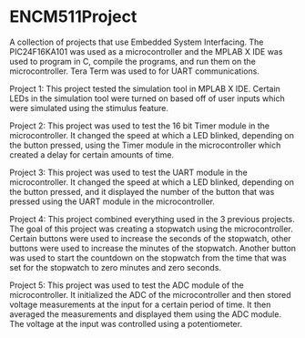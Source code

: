 # ENCM511Project

A collection of projects that use Embedded System Interfacing. The PIC24F16KA101 was used as a microcontroller and the MPLAB X IDE was used to program in C, compile the programs, and run them on the microcontroller. Tera Term was used to for UART communications.

Project 1: This project tested the simulation tool in MPLAB X IDE. Certain LEDs in the simulation tool were turned on based off of user inputs which were simulated using the stimulus feature.

Project 2: This project was used to test the 16 bit Timer module in the microcontroller. It changed the speed at which a LED blinked, depending on the button pressed, using the Timer module in the microcontroller which created a delay for certain amounts of time.

Project 3: This project was used to test the UART module in the microcontroller. It changed the speed at which a LED blinked, depending on the button pressed, and it displayed the number of the button that was pressed using the UART module in the microcontroller. 

Project 4: This project combined everything used in the 3 previous projects. The goal of this project was creating a stopwatch using the microcontroller. Certain buttons were used to increase the seconds of the stopwatch, other buttons were used to increase the minutes of the stopwatch. Another button was used to start the countdown on the stopwatch from the time that was set for the stopwatch to zero minutes and zero seconds. 

Project 5: This project was used to test the ADC module of the microcontroller. It initialized the ADC of the microcontroller and then stored voltage measurements at the input for a certain period of time. It then averaged the measurements and displayed them using the ADC module. The voltage at the input was controlled using a potentiometer. 
